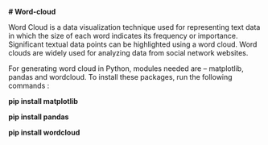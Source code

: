 **# Word-cloud**




Word Cloud is a data visualization technique used for representing text data in which the size of each word indicates its frequency or importance. Significant textual data points can be highlighted using a word cloud. Word clouds are widely used for analyzing data from social network websites.

For generating word cloud in Python, modules needed are – matplotlib, pandas and wordcloud. To install these packages, run the following commands :

**pip install matplotlib**



**pip install pandas**



**pip install wordcloud**
